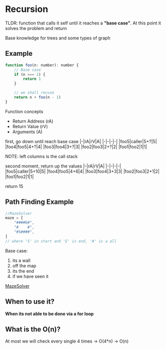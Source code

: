 # Recursion

TLDR: function that calls it self until it reaches a **"base case"**. At this point it solves the problem and return

Base knowledge for trees and some types of graph


## Example

```js
function foo(n: number): number {
    // Base case
    if (n === 1) {
        return 1
    }

    // we shall recuse
    return n + foo(n - 1)
}
```

Function concepts
- Return Address (rA)
- Return Value (rV)
- Arguments (A)

first, go down until reach base case
|-|rA|rV|A|
|-|-|-|-|
|foo5|caller|5+?|5|
|foo4|foo5|4+?|4|
|foo3|foo4|3+?|3|
|foo2|foo3|2+?|2|
|foo1|foo2|1|1|

NOTE: left columns is the call stack

second moment, return up the values
|-|rA|rV|A|
|-|-|-|-|
|foo5|caller|5+10|5|
|foo4|foo5|4+6|4|
|foo3|foo4|3+3|3|
|foo2|foo3|2+1|2|
|foo1|foo2|1|1|

return 15


## Path Finding Example

```js
//MazeSolver
maze = [
    "####E#",
    "#    #",
    "#S####",
]
// where 'S' in start and 'E' is end, '#' is a all
```

Base case:
1. its a wall
2. off the map
3. its the end
4. if we have seen it

[MazeSolver](./kata-machine/src/day1/MazeSolver.ts)


## When to use it?

**When its not able to be done via a for loop**


## What is the O(n)?

At most we will check every single 4 times -> O(4*n) -> O(n)
